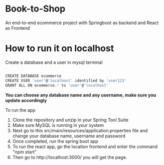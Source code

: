 # Book-to-Shop
An end-to-end ecommerce project with Springboot as backend and React as Frontend


# How to run it on localhost


Create a database and a user in mysql terminal

```bash

CREATE DATABASE ecommerce
CREATE USER 'user'@'localhost' identified by 'user123'
GRANT ALL ON ecommerce.* to 'user'@'localhost'

```

**You can choose any database name and any username, make sure you update accordingly**

To run the app

 1. Clone the repository and unzip in your Spring Tool Suite
 2. Make sure MySQL is running in your system
 3. Next go to this src/main/resources/application.properties file and change your database name, username and password
 4. Once completed, run the spring boot app
 5. To run the react app, go the location frontend and enter the command "npm start"
 6. Then go to http://localhost:3000/ you will get the page.
 
